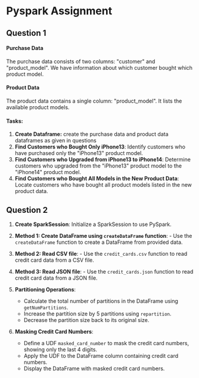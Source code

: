 # Pyspark Assignment

## Question 1 

#### Purchase Data
The purchase data consists of two columns: "customer" and "product_model". We have information about which customer bought which product model.
#### Product Data
The product data contains a single column: "product_model". It lists the available product models.
#### Tasks:
1. **Create Dataframe:** create the purchase data and product data dataframes as given in questions
2. **Find Customers who Bought Only iPhone13**: Identify customers who have purchased only the "iPhone13" product model.
3. **Find Customers who Upgraded from iPhone13 to iPhone14**: Determine customers who upgraded from the "iPhone13" product model to the "iPhone14" product model.
4. **Find Customers who Bought All Models in the New Product Data**: Locate customers who have bought all product models listed in the new product data.

## Question 2

1. **Create SparkSession**: Initialize a SparkSession to use PySpark.

2. **Method 1: Create DataFrame using `createDataFrame` function**: - Use the `createDataFrame` function to create a DataFrame from provided data.

3. **Method 2: Read CSV file**: - Use the `credit_cards.csv` function to read credit card data from a CSV file.

4. **Method 3: Read JSON file**: - Use the `credit_cards.json` function to read credit card data from a JSON file.

5. **Partitioning Operations**:
   - Calculate the total number of partitions in the DataFrame using `getNumPartitions`.
   - Increase the partition size by 5 partitions using `repartition`.
   - Decrease the partition size back to its original size.

6. **Masking Credit Card Numbers**:
   - Define a UDF `masked_card_number` to mask the credit card numbers, showing only the last 4 digits.
   - Apply the UDF to the DataFrame column containing credit card numbers.
   - Display the DataFrame with masked credit card numbers.